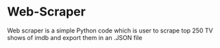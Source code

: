 # Web-Scraper
Web scraper is a simple Python code which is user to scrape top 250 TV shows of imdb and export them in an .JSON file 
